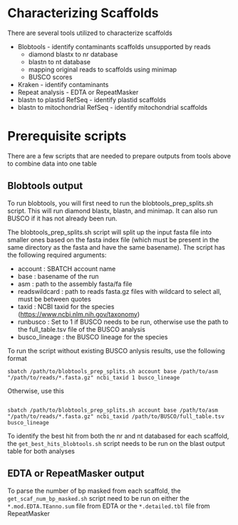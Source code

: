 # Characterizing Scaffolds



There are several tools utilized to characterize scaffolds

* Blobtools - identify contaminants scaffolds unsupported by reads
	* diamond blastx to nr database
	* blastn to nt database
	* mapping original reads to scaffolds using minimap
	* BUSCO scores
* Kraken - identify contaminants
* Repeat analysis - EDTA or RepeatMasker
* blastn to plastid RefSeq - identify plastid scaffolds
* blastn to mitochondrial RefSeq - identify mitochondrial scaffolds

# Prerequisite scripts

There are a few scripts that are needed to prepare outputs from tools above to combine data into one table

## Blobtools output

To run blobtools, you will first need to run the blobtools_prep_splits.sh script. This will run diamond blastx, blastn, and minimap. It can also run BUSCO if it has not already been run.

The blobtools_prep_splits.sh script will split up the input fasta file into smaller ones based on the fasta index file (which must be present in the same directory as the fasta and have the same basename).
The script has the following required arguments:
* account : SBATCH account name
* base : basename of the run
* asm : path to the assembly fasta/fa file
* readswildcard : path to reads fasta.gz files with wildcard to select all, must be between quotes
* taxid : NCBI taxid for the species (https://www.ncbi.nlm.nih.gov/taxonomy)
* runbusco : Set to 1 if BUSCO needs to be run, otherwise use the path to the full_table.tsv file of the BUSCO analysis
* busco_lineage : the BUSCO lineage for the species

To run the script without existing BUSCO anlysis results, use the following format
```
sbatch /path/to/blobtools_prep_splits.sh account base /path/to/asm "/path/to/reads/*.fasta.gz" ncbi_taxid 1 busco_lineage
```
Otherwise, use this
```

sbatch /path/to/blobtools_prep_splits.sh account base /path/to/asm "/path/to/reads/*.fasta.gz" ncbi_taxid /path/to/BUSCO/full_table.tsv busco_lineage
```

To identify the best hit from both the nr and nt databased for each scaffold, the `get_best_hits_blobtools.sh` script needs to be run on the blast output table for both analyses


## EDTA or RepeatMasker output

To parse the number of bp masked from each scaffold, the `get_scaf_num_bp_masked.sh` script need to be run on either the `*.mod.EDTA.TEanno.sum` file from EDTA or the `*.detailed.tbl` file from RepeatMasker

